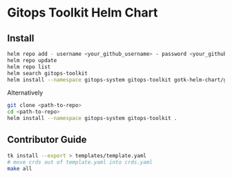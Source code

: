 # Gitops Toolkit Helm Chart

## Install

```sh
helm repo add - username <your_github_username> - password <your_github_token> gotk-helm-chart 'https://raw.githubusercontent.com/saada/gotk-helm-chart/master/'
helm repo update
helm repo list
helm search gitops-toolkit
helm install --namespace gitops-system gitops-toolkit gotk-helm-chart/gitops-toolkit
```

Alternatively

```sh
git clone <path-to-repo>
cd <path-to-repo>
helm install --namespace gitops-system gitops-toolkit .
```

## Contributor Guide

```sh
tk install --export > templates/template.yaml
# move crds out of template.yaml into crds.yaml
make all
```